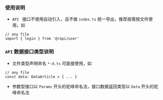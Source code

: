 ### 使用说明

- `API ` 接口不使用自动引入，且不做 `index.ts` 统一导出，推荐按需按文件使用，如

```
// any file
import { login } from '@/api/user'
```

### `API` 数据接口类型说明

- 文件类型声明命名 `*-d.ts` 可直接使用，如

```
// any file
const data: DataArticle = { ... }
```

- 参数型接口以 `Params` 开头的驼峰命名法，接口数据返回类型以 `Data` 开头的驼峰命名法
